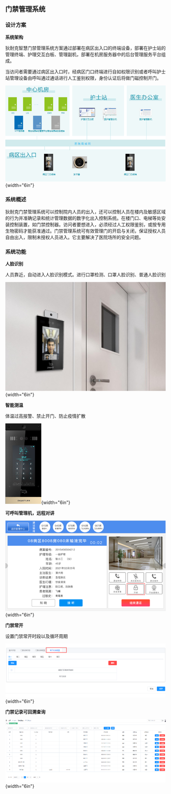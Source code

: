 ## 门禁管理系统

### 设计方案

**系统架构**

狄耐克智慧门禁管理系统方案通过部署在病区出入口的终端设备，部署在护士站的管理终端、护理交互白板、管理副机，部署在机房服务器中的后台管理服务平台组成。

当访问者需要通过病区出入口时，经病区门口终端进行自如权限识别或者呼叫护士站管理设备由呼叫通过通话进行人工鉴别权限，身份认证后将做门磁控制开门。

![智慧门禁 系统架构](../../_assets/images/智能门禁/image236.png){width="6in"}

### 系统概述

狄耐克门禁管理系统可以控制院内人员的出入，还可以控制人员在楼内及敏感区域的行为并准确记录和统计管理数据的数字化出入控制系统。在楼门口、电梯等处安装控制装置，如门禁控制器。访问者要想进入，必须经过人工权限鉴别，或按专用生物密码才能获准通过。门禁管理系统可有效管理门的开启与关闭，保证授权人员自由出入，限制未授权人员进入。它主要解决了医院场所的安全问题。

### 系统功能

**人脸识别**

人员靠近，自动进入人脸识别模式。进行口罩检测、口罩人脸识别、普通人脸识别

![智慧门禁 人脸识别](../../_assets/images/智能门禁/image237.png){width="6in"}

**智能测温**

体温过高报警、禁止开门、防止疫情扩散

![智慧门禁 智能测温](../../_assets/images/智能门禁/image238.png){width="6in"}

**可呼叫管理机，远程对讲**

![智慧门禁 可视呼叫](../../_assets/images/智能门禁/image239.png){width="6in"}

**门禁常开**

设置门禁常开时段以及循环周期

![智慧门禁 门禁常开](../../_assets/images/智能门禁/image240.png){width="6in"}

**门禁记录可回溯查询**

![智慧门禁 记录可回溯查询](../../_assets/images/智能门禁/image241.png){width="6in"}
